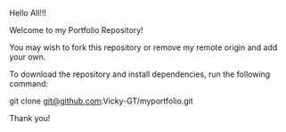 Hello All!!!

Welcome to my Portfolio Repository!

You may wish to fork this repository or remove my remote origin and add your own.

To download the repository and install dependencies, run the following command:

git clone git@github.com:Vicky-GT/myportfolio.git

Thank you!
